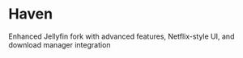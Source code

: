 # Haven
Enhanced Jellyfin fork with advanced features, Netflix-style UI, and download manager integration
